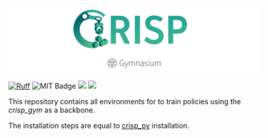 ![crisp_gym](media/crisp_gym_logo.webp)

[![Ruff](https://img.shields.io/endpoint?url=https://raw.githubusercontent.com/astral-sh/ruff/main/assets/badge/v2.json)](https://github.com/astral-sh/ruff)
![MIT Badge](https://img.shields.io/badge/MIT-License-blue?style=flat)
<a href="https://github.com/utiasDSL/crisp_gym/actions/workflows/ruff_ci.yml"><img src="https://github.com/utiasDSL/crisp_gym/actions/workflows/ruff_ci.yml/badge.svg"/></a>
<a href="https://github.com/utiasDSL/crisp_gym/actions/workflows/pixi_ci.yml"><img src="https://github.com/utiasDSL/crisp_gym/actions/workflows/pixi_ci.yml/badge.svg"/></a>

This repository contains all environments for to train policies using the *crisp_gym* as a backbone.

The installation steps are equal to [crisp_py](https://github.com/utiasDSL/crisp_py/tree/feat-ruff-check?tab=readme-ov-file#git-installation-with-pixi) installation.

